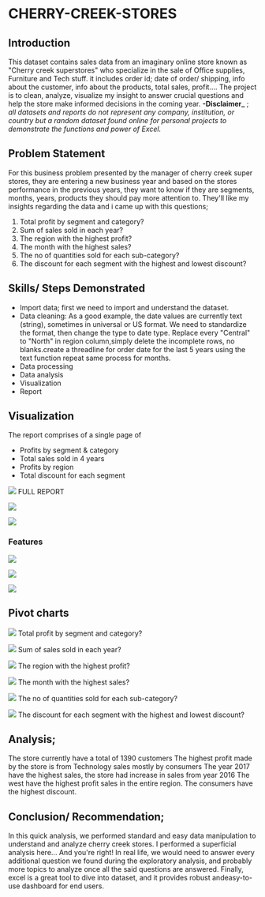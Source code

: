 # CHERRY-CREEK-STORES

## Introduction

This dataset contains sales data from an imaginary online store known as "Cherry creek superstores" 
who specialize in the sale of Office supplies, Furniture and Tech stuff. it includes order id; date of order/
shipping, info about the customer, info about the products, total sales, profit.... The project is to clean, analyze, 
visualize my insight to answer crucial questions and help the store make informed decisions in the coming year.
**-Disclaimer_** ; _all datasets and reports do not represent any company, institution, or country but a random dataset
 found online for personal projects to demonstrate the functions and power of Excel._ 

## Problem Statement
For this business problem presented by the manager of cherry creek super stores, they are entering a new 
business year and based on the stores performance in the previous years, they want to know if they are segments, 
months, years, products they should pay more attention to.
They'll like my insights regarding the data and i came up with this questions;
1. Total profit by segment and category?
2. Sum of sales sold in each year?
3. The region with the highest profit?
4. The month with the highest sales? 
5. The no of quantities sold for each sub-category?
6. The discount for each segment with the highest and lowest discount?

## Skills/ Steps Demonstrated 
- Import data; first we need to import and understand the dataset.
- Data cleaning: ﻿﻿As a good example, the date values are currently text (string), sometimes in universal or 
US format. We need to standardize the format, then change the type to date type.
﻿﻿Replace every "Central" to "North" in region column,simply delete the incomplete rows, no blanks.create a threadline
for order date for the last 5 years using the text function repeat same process for months.
- Data processing 
- Data analysis
- Visualization
- Report

## Visualization
The report comprises of a single page of
- Profits by segment & category
- Total sales sold in 4 years
- Profits by region
- Total discount for each segment

![](REPORT-1.PNG)
FULL REPORT

![](KPI-1.PNG)

![](KPI-2.PNG)

### Features

![](D-C-R.PNG)
 
![](DATASET-1.PNG)

![](DATASET-2.PNG)

## Pivot charts

![](PICTURE-1.PNG)
Total profit by segment and category?

![](PICTURE-2.PNG)
Sum of sales sold in each year?

![](PICTURE-3.PNG)
The region with the highest profit?

![](PICTURE-4.PNG)
The month with the highest sales?

![](PICTURE-6.PNG)
The no of quantities sold for each sub-category?

![](PICTURE-7.PNG)
The discount for each segment with the highest and lowest discount?

## Analysis;

The store currently have a total of 1390 customers
The highest profit made by the store is from Technology sales mostly by consumers
The year 2017 have the highest sales, the store had increase in sales  from year 2016
The west have the highest profit sales in the entire region.
The consumers have the highest discount.

## Conclusion/ Recommendation;

In this quick analysis, we performed standard and easy data manipulation to understand and analyze cherry creek stores. 
I performed a superficial analysis here... And you're right!
In real life, we would need to answer every additional question we found during the exploratory analysis, 
and probably more topics to analyze once all the said questions are answered. Finally, excel is a great tool to dive into dataset,
and it provides robust andeasy-to-use dashboard for end users.













